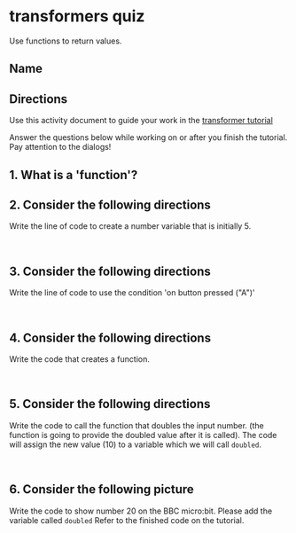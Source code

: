 # transformers quiz

Use functions to return values.

## Name

## Directions

Use this activity document to guide your work in the [transformer tutorial](/microbit/lessons/transformer/tutorial)

Answer the questions below while working on or after you finish the tutorial. Pay attention to the dialogs!

## 1. What is a 'function'?

## 2. Consider the following directions

Write the line of code to create a number variable that is initially 5.

<br/>

## 3. Consider the following directions

Write the line of code to use the condition 'on button pressed ("A")'

<br/>

## 4. Consider the following directions

Write the code that creates a function.

<br/>

## 5. Consider the following directions

Write the code to call the function that doubles the input number. (the function is going to provide the doubled value after it is called). The code will assign the new value (10) to a variable which we will call `doubled`.

<br/>

## 6. Consider the following picture

Write the code to show number 20 on the BBC micro:bit. Please add the variable called `doubled` Refer to the finished code on the tutorial.

<br/>


